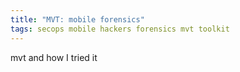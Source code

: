 ```yaml
---
title: "MVT: mobile forensics"
tags: secops mobile hackers forensics mvt toolkit
---
```


mvt and how I tried it